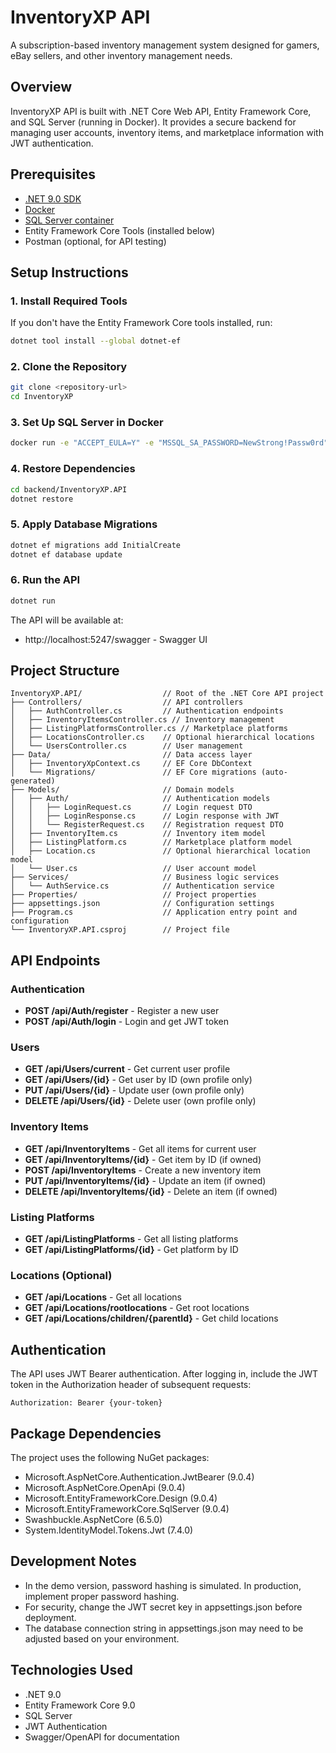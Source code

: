 # InventoryXP API

A subscription-based inventory management system designed for gamers, eBay sellers, and other inventory management needs.

## Overview

InventoryXP API is built with .NET Core Web API, Entity Framework Core, and SQL Server (running in Docker). It provides a secure backend for managing user accounts, inventory items, and marketplace information with JWT authentication.

## Prerequisites

- [.NET 9.0 SDK](https://dotnet.microsoft.com/download)
- [Docker](https://www.docker.com/products/docker-desktop)
- [SQL Server container](https://hub.docker.com/_/microsoft-mssql-server)
- Entity Framework Core Tools (installed below)
- Postman (optional, for API testing)

## Setup Instructions

### 1. Install Required Tools

If you don't have the Entity Framework Core tools installed, run:

```bash
dotnet tool install --global dotnet-ef
```

### 2. Clone the Repository

```bash
git clone <repository-url>
cd InventoryXP
```

### 3. Set Up SQL Server in Docker

```bash
docker run -e "ACCEPT_EULA=Y" -e "MSSQL_SA_PASSWORD=NewStrong!Passw0rd" -p 1433:1433 -d mcr.microsoft.com/mssql/server:2022-latest
```

### 4. Restore Dependencies

```bash
cd backend/InventoryXP.API
dotnet restore
```

### 5. Apply Database Migrations

```bash
dotnet ef migrations add InitialCreate
dotnet ef database update
```

### 6. Run the API

```bash
dotnet run
```

The API will be available at:
- http://localhost:5247/swagger - Swagger UI

## Project Structure

```
InventoryXP.API/                  // Root of the .NET Core API project
├── Controllers/                  // API controllers
│   ├── AuthController.cs         // Authentication endpoints
│   ├── InventoryItemsController.cs // Inventory management
│   ├── ListingPlatformsController.cs // Marketplace platforms
│   ├── LocationsController.cs    // Optional hierarchical locations
│   └── UsersController.cs        // User management
├── Data/                         // Data access layer
│   ├── InventoryXpContext.cs     // EF Core DbContext
│   └── Migrations/               // EF Core migrations (auto-generated)
├── Models/                       // Domain models
│   ├── Auth/                     // Authentication models
│   │   ├── LoginRequest.cs       // Login request DTO
│   │   ├── LoginResponse.cs      // Login response with JWT
│   │   └── RegisterRequest.cs    // Registration request DTO
│   ├── InventoryItem.cs          // Inventory item model
│   ├── ListingPlatform.cs        // Marketplace platform model
│   ├── Location.cs               // Optional hierarchical location model
│   └── User.cs                   // User account model
├── Services/                     // Business logic services
│   └── AuthService.cs            // Authentication service
├── Properties/                   // Project properties
├── appsettings.json              // Configuration settings
├── Program.cs                    // Application entry point and configuration
└── InventoryXP.API.csproj        // Project file
```

## API Endpoints

### Authentication

- **POST /api/Auth/register** - Register a new user
- **POST /api/Auth/login** - Login and get JWT token

### Users

- **GET /api/Users/current** - Get current user profile
- **GET /api/Users/{id}** - Get user by ID (own profile only)
- **PUT /api/Users/{id}** - Update user (own profile only)
- **DELETE /api/Users/{id}** - Delete user (own profile only)

### Inventory Items

- **GET /api/InventoryItems** - Get all items for current user
- **GET /api/InventoryItems/{id}** - Get item by ID (if owned)
- **POST /api/InventoryItems** - Create a new inventory item
- **PUT /api/InventoryItems/{id}** - Update an item (if owned)
- **DELETE /api/InventoryItems/{id}** - Delete an item (if owned)

### Listing Platforms

- **GET /api/ListingPlatforms** - Get all listing platforms
- **GET /api/ListingPlatforms/{id}** - Get platform by ID

### Locations (Optional)

- **GET /api/Locations** - Get all locations
- **GET /api/Locations/rootlocations** - Get root locations
- **GET /api/Locations/children/{parentId}** - Get child locations

## Authentication

The API uses JWT Bearer authentication. After logging in, include the JWT token in the Authorization header of subsequent requests:

```
Authorization: Bearer {your-token}
```

## Package Dependencies

The project uses the following NuGet packages:

- Microsoft.AspNetCore.Authentication.JwtBearer (9.0.4)
- Microsoft.AspNetCore.OpenApi (9.0.4)
- Microsoft.EntityFrameworkCore.Design (9.0.4)
- Microsoft.EntityFrameworkCore.SqlServer (9.0.4)
- Swashbuckle.AspNetCore (6.5.0)
- System.IdentityModel.Tokens.Jwt (7.4.0)

## Development Notes

- In the demo version, password hashing is simulated. In production, implement proper password hashing.
- For security, change the JWT secret key in appsettings.json before deployment.
- The database connection string in appsettings.json may need to be adjusted based on your environment.

## Technologies Used

- .NET 9.0
- Entity Framework Core 9.0
- SQL Server
- JWT Authentication
- Swagger/OpenAPI for documentation 